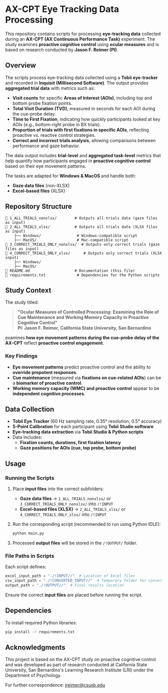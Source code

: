 # **AX-CPT Eye Tracking Data Processing**

This repository contains scripts for processing **eye-tracking data** collected during an **AX-CPT (AX Continuous Performance Task)** experiment. The study examines **proactive cognitive control** using **ocular measures** and is based on research conducted by **Jason F. Reimer (PI)**.

## **Overview**
The scripts process eye-tracking data collected using a **Tobii eye-tracker** and recorded in **Inquisit (Millisecond Software)**. The output provides **aggregated trial data** with metrics such as:

- **Visit counts** for specific **Areas of Interest (AOIs)**, including top and bottom probe fixation points.
- **Total Visit Duration (TVD)**, measured in seconds for each AOI during the cue-probe delay.
- **Time to First Fixation**, indicating how quickly participants looked at key AOIs (e.g., bottom-right probe in BX trials).
- **Proportion of trials with first fixations in specific AOIs**, reflecting proactive vs. reactive control strategies.
- **Correct and incorrect trials analysis**, allowing comparisons between performance and gaze behavior.

The data output includes **trial-level** and **aggregated task-level** metrics that help quantify how participants engaged in **proactive cognitive control** based on their eye movement patterns.

The tasks are adapted for **Windows & MacOS** and handle both:
- **Gaze data files** (non-XLSX)
- **Excel-based files** (XLSX)

## **Repository Structure**
```
📂 1_ALL_TRIALS_nonxlsx/        # Outputs all trials data (gaze files as input)
📂 2_ALL_TRIALS_xlsx/           # Outputs all trials data (XLSX files as input)
    ├── Windows/                # Windows-compatible script
    ├── MacOS/                  # Mac-compatible script
📂 3_CORRECT_TRIALS_ONLY_nonxlsx/  # Outputs only correct trials (gaze files as input)
📂 4_CORRECT_TRIALS_ONLY_xlsx/      # Outputs only correct trials (XLSX input)
    ├── Windows/
    ├── MacOS/
📄 README.md                    # Documentation (this file)
📄 requirements.txt              # Dependencies for the Python scripts
```

## **Study Context**
The study titled:
> **"Ocular Measures of Controlled Processing: Examining the Role of Cue Maintenance and Working Memory Capacity in Proactive Cognitive Control"**  
> **PI: Jason F. Reimer, California State University, San Bernardino**  

examines **how eye movement patterns during the cue-probe delay of the AX-CPT** reflect **proactive control engagement**.

### **Key Findings**
- **Eye movement patterns** predict proactive control and the ability to **override prepotent responses**.
- **Cue maintenance** (measured via **fixations on cue-related AOIs**) can be a **biomarker of proactive control**.
- **Working memory capacity (WMC) and proactive control** appear to be **independent cognitive processes**.

## **Data Collection**
- **Tobii Eye Tracker** (60 Hz sampling rate, 0.35° resolution, 0.5° accuracy)
- **5-Point Calibration** for each participant using **Tobii Studio software**
- **Eye-tracking data extraction** via **Tobii Studio & Python scripts**
- Data includes:
  - **Fixation counts, durations, first fixation latency**
  - **Gaze positions for AOIs (cue, top probe, bottom probe)**

## **Usage**
### **Running the Scripts**
1. Place **input files** into the correct subfolders:
   - **Gaze data files** → `1_ALL_TRIALS_nonxlsx/` or `3_CORRECT_TRIALS_ONLY_nonxlsx/` into `/!INPUT`
   - **Excel-based files (XLSX)** → `2_ALL_TRIALS_xlsx/` or `4_CORRECT_TRIALS_ONLY_xlsx/` into `/!INPUT`
  
2. Run the corresponding script (recommended to run using Python IDLE):
   ```sh
   python main.py
   ```

3. Processed **output files** will be stored in the `/!OUTPUT/` folder.

### **File Paths in Scripts**
Each script defines:
```python
excel_input_path = "./!INPUT//"  # Location of Excel files
csv_input_path = "./!CONVERTED_INPUT//"  # Temporary folder for converted CSVs
output_path = "./!OUTPUT//"  # Final results location
```
Ensure the correct **input files** are placed before running the script.

## **Dependencies**
To install required Python libraries:
```sh
pip install -r requirements.txt
```

## **Acknowledgments**
This project is based on the AX-CPT study on proactive cognitive control and was developed as part of research conducted at California State University, San Bernardino's Learning Research Institute (LRI) under the Department of Psychology.

For further correspondence: jreimer@csusb.edu
